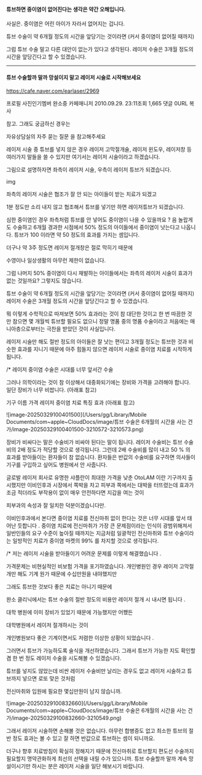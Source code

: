 #### 튜브하면 중이염이 없어진다는 생각은 약간 오해입니다. 

사실은. 중이염은 어린  아이가 자라서 없어지는 겁니다. 



튜브 수술이 약 6개월 정도의 시간을 앞당기는 것이라면
(커서 중이염이 없어질 때까지)

그럼 튜브 수술 말고 다른 대안이 없는가 
있다고 생각된다. 
레이저 수술은 3개월 정도의 시간을 앞당긴다고 할 수 있겠습니다.





---



#### 튜브 수술할까 말까 망설이지 말고 레이저 시술로 시작해보세요

https://cafe.naver.com/earlaser/2969



프로필 사진인기멤버
완소중
카페매니저 
2010.09.29. 23:11조회 1,665
댓글 0URL 복사

참고. 그래도 궁금하신 경우는

자유상담실의 자주 묻는 질문 을 참고해주세요



레이저 시술 중 튜브를 넣지 않은 경우
레이저 고막절개술, 레이저 윈도우, 레이저창 등 여러가지 말들을 쓸 수 있지만
여기서는 레이저 시술이라고 하겠습니다. 

그림으로 설명하자면 좌측이 레이저 시술, 우측이 레이저 튜브가 되겠습니다.

img

좌측의 레이저 시술은 협조가 잘 안 되는 아이들이 받는 치료가 되겠고

1분 정도만 소리 내지 않고 협조해서  튜브를 넣기만 하면 레이저튜브가 되겠습니다.

심한 중이염인 경우 좌측처럼 튜브를 안 넣어도 중이염이 나을 수 있을까요 ?
음 놀랍게도 수술하고 6개월 경과한 시점에서 50% 정도의 아이들에서 중이염이 낫는다고 나옵니다.
튜브가 100 이라면 약 50 정도의 효과를 가지는 셈입니다.

더구나 약 3주 정도면 레이저 절개창은 절로 막히기 때문에

수영이나 일상생활의 아무런 제한이 없습니다. 

그럼 나머지 50% 중이염이 다시 재발하는 아이들에서는
좌측의 레이저 시술이 효과가 없는 것일까요?
그렇지도 않습니다.

튜브 수술이 약 6개월 정도의 시간을 앞당기는 것이라면
(커서 중이염이 없어질 때까지)
레이저 수술은 3개월 정도의 시간을 앞당긴다고 할 수 있겠습니다.

뭐 이렇게 수학적으로 따져보면 50% 효과라는 것이 참 대단한 것이고
한 번 따끔한 것만 참으면 몇 개월씩 튜브할 필요도 없으니
정말 명품 중의 명품 수술이라고 처음에는 매니아층으로부터는 극찬을 받았던 것이 사실입니다.

레이저 시술만 해도 절반 정도의 아이들은 잘 낫는 편이고
3개월 정도는 튜브한 것과 비슷한 효과를 지니기 때문에
아주 힘들지 않으면 레이저 시술로 중이염 치료를 시작하게 됩니다.


/* 레이저 중이염 수술은 시대를 너무 앞서간 수술

그러나 의학이라는 것이 참 이상해서  대중화되기에는 장비와 가격을 고려해야 합니다.
일단 장비가 너무 비쌉니다. (아래표 참고)

 기구 이름 가격  레이저 중이염 치료 특징   효과
 (아래표 참고)


![image-20250329100401500](/Users/gg/Library/Mobile Documents/com~apple~CloudDocs/image/튜브 수술은 6개월의 시간을 사는 건가/image-20250329100401500-3210572-3210573.png)
 	 	 	 

장비가 비싸다는 말은 수술비가 비싸야 된다는 말이 됩니다.
레이저 수술비는 튜브 수술비의 2배 정도가 적당할 것으로 생각됩니다.
그런데 2배 수술비를 많이 내고 50 % 의 효과를 받아들이는 환자들이 참 없습니다.
환자들은 반값의 수술비를 요구하면
의사들이 기구를 구입하고 싶어도 병원에서 안 사줍니다.

글로발 레이저 회사로 유명한 샤플란이 최대한 가격을 낮춘 OtoLAM 이란 기구까지 출시했지만
이비인후과 시장에서 쪽박을 차고
피부과 쪽에서는  대박을 터뜨렸는데
효과가 조금 적더라도 부작용이 없이 매우 안전하다면 지갑을 여는 것이

피부과의 속성과 잘 일치한 덕분이겠습니다만.

이비인후과에서 본다면
중이염 치료를 전신마취 없이 한다는 것은
너무 시대를  앞서 태어난 듯합니다 .
중이염 치료에 전신마취가 가장 큰 문제점이라는 인식이 광범위해져서
일반인들의 요구 수준이 높아질 때까지는
지금처럼 일괄적인 전신마취와 튜브 수술이라는 일방적인 치료가 중이염 마켓의 99% 를 차지할 것으로 생각됩니다.

/* 저는 레이저 시술을 받아들이기 어려운 문제를 이렇게 해결했습니다 .

가격문제는 비현실적인 비보험 가격을 포기하였습니다.
개인병원인 경우 레이저 고막절개만 해도 기계 원가 때문에 수십만원을 내야했지만

그래도  튜브한 것보다 좋은 치료는 아니기 때문에

완소 클리닉에서는 튜브 수술의 절반 정도의 비용만 레이저 절개 시 내시면 됩니다 .

대학 병원에 이미 장비가 있었기 때문에 가능했지만 어쨌든

대학병원에서 레이저 절개하시는 것이

개인병원보다 좋은 기계이면서도 저렴한 이상한 상황이 되었습니다 .

그러면서 튜브가 가능하도록 술식을 개선하였습니다.
그래서 튜브가 가능한 지도 확인할 겸
한 번 정도 레이저 수술을 시도해볼 수 있겠습니다. 

튜브를 넣지도 않았는데 비싼 레이저 수술비만 날리는 경우도 없고
레이저 시술하고 튜브까지 넣으면 로또 맞은 것처럼

전신마취와 입원에 필요한 몇십만원이 남지 않습니까. 



 

![image-20250329100832660](/Users/gg/Library/Mobile Documents/com~apple~CloudDocs/image/튜브 수술은 6개월의 시간을 사는 건가/image-20250329100832660-3210549.png)

그래서  레이저 시술하면 손해볼 것은 없습니다.
아무런 합병증도 없고 최소한 튜브의 절반 정도 효과는 볼 수 있고
잘 하면 반값으로 튜브하는 셈이 되니까요.

더구나 향후 치료방침이 확실히 정해지기 때문에
전신마취로 튜브할지 편도선 수술까지 필요할지
명약관화하게 최선의 선택을 내릴 수가 있으니까.
튜브 수술할까 말까 계속 망설이시기만 하시는 분은
레이저 시술을 일단 해보시기 바랍니다.
